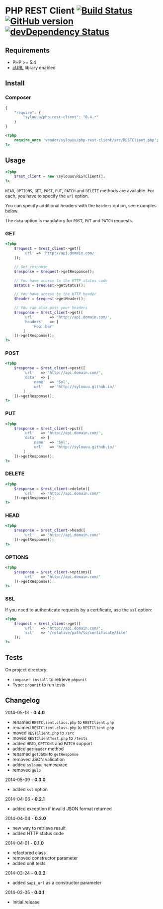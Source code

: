 # PHP REST Client [![Build Status](https://travis-ci.org/sylouuu/php-rest-client.svg)](https://travis-ci.org/sylouuu/php-rest-client) [![GitHub version](https://badge.fury.io/gh/sylouuu%2Fphp-rest-client.svg)](http://badge.fury.io/gh/sylouuu%2Fphp-rest-client) [![devDependency Status](https://david-dm.org/sylouuu/php-rest-client/dev-status.svg?theme=shields.io)](https://david-dm.org/sylouuu/php-rest-client#info=devDependencies)

## Requirements

* PHP >= 5.4
* [cURL](http://php.net/manual/fr/book.curl.php/) library enabled

## Install

### Composer

```js
{
    "require": {
        "sylouuu/php-rest-client": "0.4.*"
    }
}
```

```php
<?php
    require_once 'vendor/sylouuu/php-rest-client/src/RESTClient.php';
?>
```

## Usage

```php
<?php
    $rest_client = new \sylouuu\RESTClient();
?>
```

`HEAD`, `OPTIONS`, `GET`, `POST`, `PUT`, `PATCH` and `DELETE` methods are available. For each, you have to specify the `url` option.

You can specify additional headers with the `headers` option, see examples below.

The `data` option is mandatory for  `POST`, `PUT` and `PATCH` requests.

### GET

```php
<?php
    $request = $rest_client->get([
        'url' => 'http://api.domain.com/'
    ]);

    // Get response
    $response = $request->getResponse();

    // You have access to the HTTP status code
    $status = $request->getStatus();

    // You have access to the HTTP header
    $header = $request->getHeader();

    // You can also pass your headers
    $response = $rest_client->get([
        'url'       => 'http://api.domain.com/',
        'headers'   => [
            'Foo: bar'
        ]
    ])->getResponse();
?>
```

### POST

```php
<?php
    $response = $rest_client->post([
        'url'   => 'http://api.domain.com/',
        'data'  => [
            'name'  => 'Syl',
            'url'   => 'http://sylouuu.github.io/'
        ]
    ])->getResponse();
?>
```

### PUT

```php
<?php
    $response = $rest_client->put([
        'url'   => 'http://api.domain.com/',
        'data'  => [
            'name'  => 'Syl',
            'url'   => 'http://sylouuu.github.io/'
        ]
    ])->getResponse();
?>
```

### DELETE

```php
<?php
    $response = $rest_client->delete([
        'url'   => 'http://api.domain.com/'
    ])->getResponse();
?>
```

### HEAD

```php
<?php
    $response = $rest_client->head([
        'url'   => 'http://api.domain.com/'
    ])->getResponse();
?>
```

### OPTIONS

```php
<?php
    $response = $rest_client->options([
        'url'   => 'http://api.domain.com/'
    ])->getResponse();
?>
```

### SSL

If you need to authenticate requests by a certificate, use the `ssl` option:

```php
<?php
    $request = $rest_client->get([
        'url'   => 'http://api.domain.com/',
        'ssl'   => '/relative/path/to/certificate/file'
    ]);
?>
```

## Tests

On project directory:

* `composer install` to retrieve `phpunit`
* Type: `phpunit` to run tests

## Changelog

2014-05-13 - **0.4.0**

* renamed `RESTClient.class.php` to `RESTClient.php`
* renamed `RESTClient.class.php` to `RESTClient.php`
* moved `RESTClient.php` to `/src`
* moved `RESTClientTest.php` to `/tests`
* added `HEAD`, `OPTIONS` and `PATCH` support
* added `getHeader` method
* renamed `getJSON` to `getResponse`
* removed JSON validation
* added `sylouuu` namespace
* removed `gulp`

2014-05-09 - **0.3.0**

* added `ssl` option

2014-04-06 - **0.2.1**

* added exception if invalid JSON format returned

2014-04-04 - **0.2.0**

* new way to retrieve result
* added HTTP status code

2014-04-01 - **0.1.0**

* refactored class
* removed constructor parameter
* added unit tests

2014-03-24 - **0.0.2**

* added `$api_url` as a constructor parameter

2014-02-05 - **0.0.1**

* Initial release
